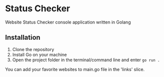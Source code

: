 # Status Checker

Website Status Checker console application written in Golang

## Installation

 1. Clone the repository 
 2. Install Go on your machine 
 3. Open the project folder in the terminal/command line and enter `go run .`

You can add your favorite websites to main.go file in the 'links' slice.
